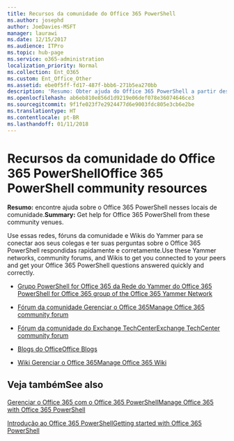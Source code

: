 ```yaml
---
title: Recursos da comunidade do Office 365 PowerShell
ms.author: josephd
author: JoeDavies-MSFT
manager: laurawi
ms.date: 12/15/2017
ms.audience: ITPro
ms.topic: hub-page
ms.service: o365-administration
localization_priority: Normal
ms.collection: Ent_O365
ms.custom: Ent_Office_Other
ms.assetid: ebe0f5ff-fd17-487f-bbb6-271b5ea270bb
description: 'Resumo: Obter ajuda do Office 365 PowerShell a partir desses locais da comunidade.'
ms.openlocfilehash: ab6eb810e856d1d9219e06def078e36074646ce3
ms.sourcegitcommit: 9f1fe023f7e2924477d6e9003fdc805e3cb6e2be
ms.translationtype: HT
ms.contentlocale: pt-BR
ms.lasthandoff: 01/11/2018
---
```

# <a name="office-365-powershell-community-resources"></a><span data-ttu-id="eb3f3-103">Recursos da comunidade do Office 365 PowerShell</span><span class="sxs-lookup"><span data-stu-id="eb3f3-103">Office 365 PowerShell community resources</span></span>

 <span data-ttu-id="eb3f3-104">**Resumo:** encontre ajuda sobre o Office 365 PowerShell nesses locais de comunidade.</span><span class="sxs-lookup"><span data-stu-id="eb3f3-104">**Summary:** Get help for Office 365 PowerShell from these community venues.</span></span>
  
<span data-ttu-id="eb3f3-105">Use essas redes, fóruns da comunidade e Wikis do Yammer para se conectar aos seus colegas e ter suas perguntas sobre o Office 365 PowerShell respondidas rapidamente e corretamente.</span><span class="sxs-lookup"><span data-stu-id="eb3f3-105">Use these Yammer networks, community forums, and Wikis to get you connected to your peers and get your Office 365 PowerShell questions answered quickly and correctly.</span></span> 
  
- [<span data-ttu-id="eb3f3-106">Grupo PowerShell for Office 365 da Rede do Yammer do Office 365 </span><span class="sxs-lookup"><span data-stu-id="eb3f3-106">PowerShell for Office 365 group of the Office 365 Yammer Network</span></span>](https://www.yammer.com/itpronetwork/#/threads/inGroup?type=in_group&amp;feedId=4632269)
    
- <span data-ttu-id="eb3f3-107">[Fórum da comunidade Gerenciar o Office 365]((https://community.office365.com/pt-BR/f/148.aspx))</span><span class="sxs-lookup"><span data-stu-id="eb3f3-107">[Manage Office 365 community forum]((https://community.office365.com/pt-BR/f/148.aspx))</span></span>
    
- [<span data-ttu-id="eb3f3-108">Fórum da comunidade do Exchange TechCenter</span><span class="sxs-lookup"><span data-stu-id="eb3f3-108">Exchange TechCenter community forum</span></span>](https://social.technet.microsoft.com/Forums/exchange/en-US/home?forum=exchangesvrgeneral)
    
- <span data-ttu-id="eb3f3-109">[Blogs do Office]((https://blogs.office.com/))</span><span class="sxs-lookup"><span data-stu-id="eb3f3-109">[Office Blogs]((https://blogs.office.com/))</span></span>
    
- <span data-ttu-id="eb3f3-110">[Wiki Gerenciar o Office 365]((https://community.office365.com/pt-BR/w/manage/default.aspx))</span><span class="sxs-lookup"><span data-stu-id="eb3f3-110">[Manage Office 365 Wiki]((https://community.office365.com/pt-BR/w/manage/default.aspx))</span></span>
    
## <a name="see-also"></a><span data-ttu-id="eb3f3-111">Veja também</span><span class="sxs-lookup"><span data-stu-id="eb3f3-111">See also</span></span>

#### 

[<span data-ttu-id="eb3f3-112">Gerenciar o Office 365 com o Office 365 PowerShell</span><span class="sxs-lookup"><span data-stu-id="eb3f3-112">Manage Office 365 with Office 365 PowerShell</span></span>](manage-office-365-with-office-365-powershell.md)
  
[<span data-ttu-id="eb3f3-113">Introdução ao Office 365 PowerShell</span><span class="sxs-lookup"><span data-stu-id="eb3f3-113">Getting started with Office 365 PowerShell</span></span>](getting-started-with-office-365-powershell.md)

